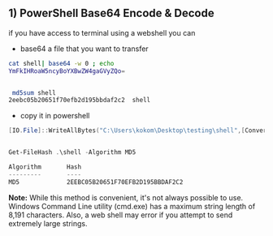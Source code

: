 
## 1) PowerShell Base64 Encode & Decode
if you have access to terminal using a webshell you can 


- base64 a file that you want to transfer
```bash
cat shell| base64 -w 0 ; echo
YmFkIHRoaW5ncyBoYXBwZW4gaGVyZQo=


 md5sum shell
2eebc05b20651f70efb2d195bbdaf2c2  shell
```


- copy it in powershell
```powershell
[IO.File]::WriteAllBytes("C:\Users\kokom\Desktop\testing\shell",[Convert]::FromBase64String("YmFkIHRoaW5ncyBoYXBwZW4gaGVyZQo="))


Get-FileHash .\shell -Algorithm MD5

Algorithm       Hash                                                                   Path                                 
---------       ----                                                                   ----                                 
MD5             2EEBC05B20651F70EFB2D195BBDAF2C2  
```



**Note:** While this method is convenient, it's not always possible to use. Windows Command Line utility (cmd.exe) has a maximum string length of 8,191 characters. Also, a web shell may error if you attempt to send extremely large strings.
